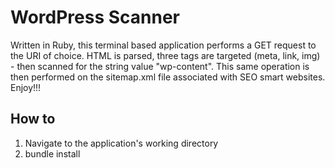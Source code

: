 # WordPress Scanner

Written in Ruby, this terminal based application performs a GET request to the URI of choice. HTML is parsed, three tags are targeted (meta, link, img) - then scanned for the string value "wp-content". This same operation is then performed on the sitemap.xml file associated with SEO smart websites. Enjoy!!!

## How to

1. Navigate to the application's working directory
2. bundle install
